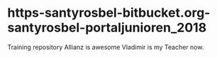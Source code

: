# https-santyrosbel-bitbucket.org-santyrosbel-portaljunioren_2018
Training repository
Allianz is awesome
Vladimir is my Teacher now.
